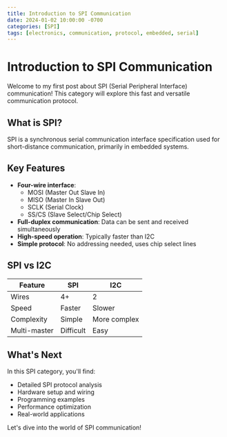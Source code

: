 ```yaml
---
title: Introduction to SPI Communication
date: 2024-01-02 10:00:00 -0700
categories: [SPI]
tags: [electronics, communication, protocol, embedded, serial]
---
```


# Introduction to SPI Communication

Welcome to my first post about SPI (Serial Peripheral Interface) communication! This category will explore this fast and versatile communication protocol.

## What is SPI?

SPI is a synchronous serial communication interface specification used for short-distance communication, primarily in embedded systems.

## Key Features

- **Four-wire interface**: 
  - MOSI (Master Out Slave In)
  - MISO (Master In Slave Out) 
  - SCLK (Serial Clock)
  - SS/CS (Slave Select/Chip Select)
- **Full-duplex communication**: Data can be sent and received simultaneously
- **High-speed operation**: Typically faster than I2C
- **Simple protocol**: No addressing needed, uses chip select lines

## SPI vs I2C

| Feature | SPI | I2C |
|---------|-----|-----|
| Wires | 4+ | 2 |
| Speed | Faster | Slower |
| Complexity | Simple | More complex |
| Multi-master | Difficult | Easy |

## What's Next

In this SPI category, you'll find:
- Detailed SPI protocol analysis
- Hardware setup and wiring
- Programming examples
- Performance optimization
- Real-world applications

Let's dive into the world of SPI communication!
